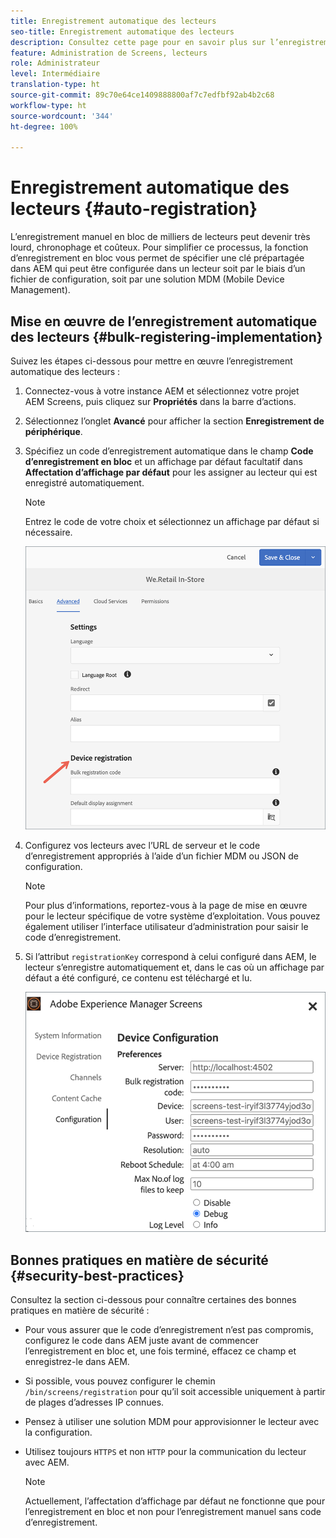 ```yaml
---
title: Enregistrement automatique des lecteurs
seo-title: Enregistrement automatique des lecteurs
description: Consultez cette page pour en savoir plus sur l’enregistrement automatique des lecteurs avec Screens sur AMS/On-Premise.
feature: Administration de Screens, lecteurs
role: Administrateur
level: Intermédiaire
translation-type: ht
source-git-commit: 89c70e64ce1409888800af7c7edfbf92ab4b2c68
workflow-type: ht
source-wordcount: '344'
ht-degree: 100%

---
```



# Enregistrement automatique des lecteurs {#auto-registration}

L’enregistrement manuel en bloc de milliers de lecteurs peut devenir très lourd, chronophage et coûteux. Pour simplifier ce processus, la fonction d’enregistrement en bloc vous permet de spécifier une clé prépartagée dans AEM qui peut être configurée dans un lecteur soit par le biais d’un fichier de configuration, soit par une solution MDM (Mobile Device Management).

## Mise en œuvre de l’enregistrement automatique des lecteurs {#bulk-registering-implementation}

Suivez les étapes ci-dessous pour mettre en œuvre l’enregistrement automatique des lecteurs :

1. Connectez-vous à votre instance AEM et sélectionnez votre projet AEM Screens, puis cliquez sur **Propriétés** dans la barre d’actions.
1. Sélectionnez l’onglet **Avancé** pour afficher la section **Enregistrement de périphérique**.

1. Spécifiez un code d’enregistrement automatique dans le champ **Code d’enregistrement en bloc** et un affichage par défaut facultatif dans **Affectation d’affichage par défaut** pour les assigner au lecteur qui est enregistré automatiquement.
   >[!NOTE]
   >Entrez le code de votre choix et sélectionnez un affichage par défaut si nécessaire.

   ![image](/help/user-guide/assets/auto-registration/auto-register1.png)
1. Configurez vos lecteurs avec l’URL de serveur et le code d’enregistrement appropriés à l’aide d’un fichier MDM ou JSON de configuration.

   >[!NOTE]
   >Pour plus d’informations, reportez-vous à la page de mise en œuvre pour le lecteur spécifique de votre système d’exploitation. Vous pouvez également utiliser l’interface utilisateur d’administration pour saisir le code d’enregistrement.

1. Si l’attribut `registrationKey` correspond à celui configuré dans AEM, le lecteur s’enregistre automatiquement et, dans le cas où un affichage par défaut a été configuré, ce contenu est téléchargé et lu.

   ![image](/help/user-guide/assets/auto-registration/auto-register2.png)

## Bonnes pratiques en matière de sécurité {#security-best-practices}

Consultez la section ci-dessous pour connaître certaines des bonnes pratiques en matière de sécurité :

* Pour vous assurer que le code d’enregistrement n’est pas compromis, configurez le code dans AEM juste avant de commencer l’enregistrement en bloc et, une fois terminé, effacez ce champ et enregistrez-le dans AEM.

* Si possible, vous pouvez configurer le chemin `/bin/screens/registration` pour qu’il soit accessible uniquement à partir de plages d’adresses IP connues.

* Pensez à utiliser une solution MDM pour approvisionner le lecteur avec la configuration.

* Utilisez toujours `HTTPS` et non `HTTP` pour la communication du lecteur avec AEM.

   >[!NOTE]
   >Actuellement, l’affectation d’affichage par défaut ne fonctionne que pour l’enregistrement en bloc et non pour l’enregistrement manuel sans code d’enregistrement.